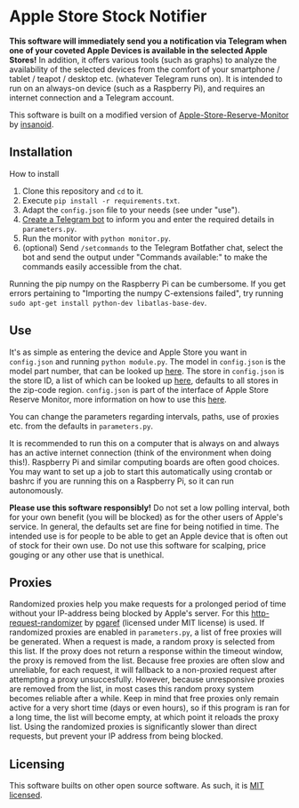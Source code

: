 # Apple Store Stock Notifier

<!-- ### Apple Store Stock Notifier monitors the availability of selected Apple devices in selected Apple stores, and sends you a notification when devices are available! -->

**This software will immediately send you a notification via Telegram when one of your coveted Apple Devices is available in the selected Apple Stores!**
In addition, it offers various tools (such as graphs) to analyze the availability of the selected devices from the comfort of your smartphone / tablet / teapot / desktop etc. (whatever Telegram runs on). 
It is intended to run on an always-on device (such as a Raspberry Pi), and requires an internet connection and a Telegram account. 

This software is built on a modified version of [Apple-Store-Reserve-Monitor](https://github.com/insanoid/Apple-Store-Reserve-Monitor) by [insanoid](https://github.com/insanoid). 


## Installation
How to install

1. Clone this repository and `cd` to it. 
2. Execute `pip install -r requirements.txt`.
3. Adapt the `config.json` file to your needs (see under "use"). 
4. [Create a Telegram bot]() to inform you and enter the required details in `parameters.py`. 
6. Run the monitor with `python monitor.py`. 
5. (optional) Send `/setcommands` to the Telegram Botfather chat, select the bot and send the output under "Commands available:" to make the commands easily accessible from the chat. 

Running the pip numpy on the Raspberry Pi can be cumbersome. 
If you get errors pertaining to "Importing the numpy C-extensions failed", try running `sudo apt-get install python-dev libatlas-base-dev`. 

## Use
It's as simple as entering the device and Apple Store you want in `config.json` and running `python module.py`. 
The model in `config.json` is the model part number, that can be looked up [here](https://www.techwalls.com/iphone-13-pro-model-number-a2483-a2636-a2638-a2639-a2640-differences/). 
The store in `config.json` is the store ID, a list of which can be looked up [here](https://gist.github.com/iF2007/ff127f7722af91c47c0cb44d6c1e961d), defaults to all stores in the zip-code region. 
`config.json` is part of the interface of Apple Store Reserve Monitor, more information on how to use this [here](https://github.com/insanoid/Apple-Store-Reserve-Monitor). 

You can change the parameters regarding intervals, paths, use of proxies etc. from the defaults in `parameters.py`. 

It is recommended to run this on a computer that is always on and always has an active internet connection (think of the environment when doing this!). 
Raspberry Pi and similar computing boards are often good choices. 
You may want to set up a job to start this automatically using crontab or bashrc if you are running this on a Raspberry Pi, so it can run autonomously. 

**Please use this software responsibly!** 
Do not set a low polling interval, both for your own benefit (you will be blocked) as for the other users of Apple's service. 
In general, the defaults set are fine for being notified in time. 
The intended use is for people to be able to get an Apple device that is often out of stock for their own use. 
Do not use this software for scalping, price gouging or any other use that is unethical. 

## Proxies
Randomized proxies help you make requests for a prolonged period of time without your IP-address being blocked by Apple's server.
For this [http-request-randomizer](https://github.com/pgaref/HTTP_Request_Randomizer#http-request-randomizer-----) by [pgaref](https://github.com/pgaref/HTTP_Request_Randomizer/commits?author=pgaref) (licensed under MIT license) is used. 
If randomized proxies are enabled in `parameters.py`, a list of free proxies will be generated. 
When a request is made, a random proxy is selected from this list. 
If the proxy does not return a response within the timeout window, the proxy is removed from the list. 
Because free proxies are often slow and unreliable, for each request, it will fallback to a non-proxied request after attempting a proxy unsuccesfully. 
However, because unresponsive proxies are removed from the list, in most cases this random proxy system becomes reliable after a while. 
Keep in mind that free proxies only remain active for a very short time (days or even hours), so if this program is ran for a long time, the list will become empty, at which point it reloads the proxy list. 
Using the randomized proxies is significantly slower than direct requests, but prevent your IP address from being blocked. 

## Licensing
This software builts on other open source software. 
As such, it is [MIT licensed](). 